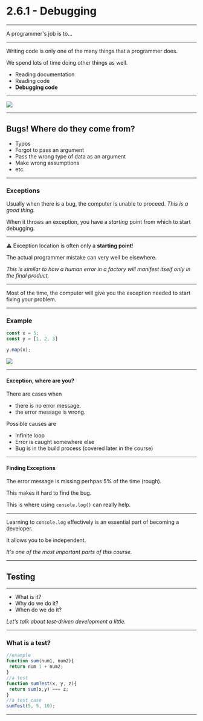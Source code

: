 # 2.6.1 - Debugging

---

A programmer's job is to...

---

Writing code is only one of the many things that a programmer does.

We spend lots of time doing other things as well.

- Reading documentation
- Reading code
- **Debugging code**

---

<img src='./assets/bugs.jpg' />

---

## Bugs! Where do they come from?

- Typos
- Forgot to pass an argument
- Pass the wrong type of data as an argument
- Make wrong assumptions
- etc.

---

### Exceptions

Usually when there is a bug, the computer is unable to proceed. _This is a good thing._

When it throws an exception, you have a _starting_ point from which to start debugging.

---

⚠️ Exception location is often only a **starting point**!

The actual programmer mistake can very well be elsewhere.

_This is similar to how a human error in a factory will manifest itself only in the final product._

---

Most of the time, the computer will give you the exception needed to start fixing your problem.

---

### Example

```js
const x = 5;
const y = [1, 2, 3]

y.map(x);
```

<img src='./assets/exception1.png' />

---

#### Exception, where are you?

There are cases when

- there is no error message.
- the error message is wrong.

Possible causes are

- Infinite loop
- Error is caught somewhere else
- Bug is in the build process (covered later in the course)

---

#### Finding Exceptions

The error message is missing perhpas 5% of the time (rough).

This makes it hard to find the bug.

This is where using `console.log()` can really help.

---

Learning to `console.log` effectively is an essential part of becoming a developer.

It allows you to be independent.

_It's one of the most important parts of this course._

---

## Testing

---

- What is it?
- Why do we do it?
- When do we do it?

_Let's talk about test-driven development a little._

---

### What is a test?
```js
//example
function sum(num1, num2){
 return num 1 + num2;
}
//a test
function sumTest(x, y, z){
 return sum(x,y) === z;
}
//a test case
sumTest(5, 5, 10);
```
---